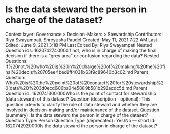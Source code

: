 # Is the data steward the person in charge of the dataset?

Context layer: Governance > Decision-Makers > Stewardship
Contributors: Riya Swayampati, Shreyasha Paudel
Created: May 11, 2021 7:22 AM
Last Edited: June 9, 2021 3:18 PM
Last Edited By: Riya Swayampati
Nested Question ids: 1620742740000If not, who is  in charge of making the final decision if there is a "grey area" or confusion regarding the data?
Nested Questions: If%20not,%20who%20is%20in%20charge%20of%20making%20the%20final%20decis%20705ee4bed9ff4031b63f9c89640b3c02.md
Parent Question: Who%20is%20the%20point%20of%20contact%20for%20stewardship%20(data%20%203d0ecd606ba04e5889b581b292acdc5d.md
Parent Question id: 1620741300000Who is the point of contact for stewardship (data steward) of this dataset?
Question (description - optional): This question intends to clarify the role of data steward and whether they are involved in decision-making and/or maintenance of the dataset.
Question (summary): Is the data steward the person in charge of the dataset?
Question Type: Person
Question Type (deprecated): Yes/No — short
id: 1620742920000Is the data steward the person in charge of the dataset?